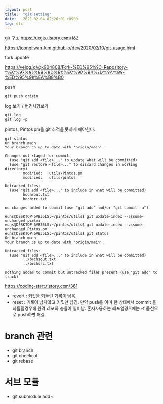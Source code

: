 ```yaml
---
layout: post
title:  "git setting"
date:   2021-02-04 02:26:01 +0900
tag: etc
---
```


git 구조
https://uxgjs.tistory.com/182

https://jeonghwan-kim.github.io/dev/2020/02/10/git-usage.html


fork update

https://velog.io/@k904808/Fork-%ED%95%9C-Repository-%EC%97%85%EB%8D%B0%EC%9D%B4%ED%8A%B8-%ED%95%98%EA%B8%B0


push

```shell
git push origin
```

log 보기  / 변경사항보기
```shell
git log
git log -p
```


pintos, Pintos.pm을 git 추적을 못하게 해야한다.

```shell
git status
On branch main
Your branch is up to date with 'origin/main'.

Changes not staged for commit:
  (use "git add <file>..." to update what will be committed)
  (use "git restore <file>..." to discard changes in working directory)
        modified:   utils/Pintos.pm
        modified:   utils/pintos

Untracked files:
  (use "git add <file>..." to include in what will be committed)
        bochsout.txt
        bochsrc.txt

no changes added to commit (use "git add" and/or "git commit -a")

euns@DESKTOP-6VB35LS:~/pintos/utils$ git update-index --assume-unchanged pintos
euns@DESKTOP-6VB35LS:~/pintos/utils$ git update-index --assume-unchanged Pintos.pm
euns@DESKTOP-6VB35LS:~/pintos/utils$ git status
On branch main
Your branch is up to date with 'origin/main'.

Untracked files:
  (use "git add <file>..." to include in what will be committed)
        ../bochsout.txt
        ../bochsrc.txt

nothing added to commit but untracked files present (use "git add" to track)
```



https://coding-start.tistory.com/361


- revert : 커밋을 되돌린 기록이 남음.
- reset  : 기록이 남지않고 커밋만 남김. 만약 push를 이미 한 상태에서 commit 을 되돌릴경우에 원격 레포와 충돌이 일어남. 혼자사용하는 레포일경우에는 -f 옵션으로 push하면 해결.

# branch 관련

- git branch
- git checkout
- git rebase

# 서브 모듈

- git submodule add~
